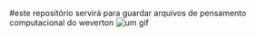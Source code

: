 #este repositório servirá  para guardar arquivos de pensamento computacional do weverton
![um gif](https://media1.tenor.com/m/AKsBwPvIXeYAAAAC/cristiano-ronaldo-siuuu.gif)
